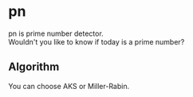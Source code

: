 # pn

pn is prime number detector.  
Wouldn't you like to know if today is a prime number?

## Algorithm
You can choose AKS or Miller-Rabin.
